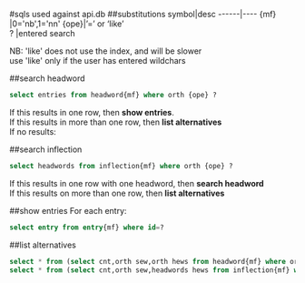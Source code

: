 #sqls used against api.db
##substitutions
symbol|desc
------|----
{mf} |0='nb',1='nn'
{ope}|’=’ or ‘like’  
?    |entered search  

NB: 'like' does not use the index, and will be slower  
use 'like' only if the user has entered wildchars  

##search headword
```sql
select entries from headword{mf} where orth {ope} ?
```  
If this results in one row, then **show entries**.  
If this results in more than one row, then **list alternatives**  
If no results:

##search inflection
```sql 
select headwords from inflection{mf} where orth {ope} ?
```  
If this results in one row with one headword, then **search headword**  
If this results on more than one row, then **list alternatives**  

##show entries
For each entry:  
```sql
select entry from entry{mf} where id=?
```

##list alternatives
```sql
select * from (select cnt,orth sew,orth hews from headword{mf} where orth {ope} ? order by cnt,orth limit 500)  
select * from (select cnt,orth sew,headwords hews from inflection{mf} where orth {ope} ? order by cnt,orth limit 500)
```


